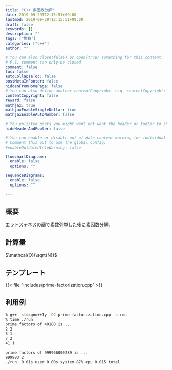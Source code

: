 ```yaml
---
title: "C++ 素因数分解"
date: 2019-09-29T12:15:51+09:00
lastmod: 2019-09-29T12:15:51+09:00
draft: false
keywords: []
description: ""
tags: ["整数"]
categories: ["c++"]
author: ""

# You can also close(false) or open(true) something for this content.
# P.S. comment can only be closed
comment: false
toc: false
autoCollapseToc: false
postMetaInFooter: false
hiddenFromHomePage: false
# You can also define another contentCopyright. e.g. contentCopyright: "This is another copyright."
contentCopyright: false
reward: false
mathjax: true
mathjaxEnableSingleDollar: true
mathjaxEnableAutoNumber: false

# You unlisted posts you might want not want the header or footer to show
hideHeaderAndFooter: false

# You can enable or disable out-of-date content warning for individual post.
# Comment this out to use the global config.
#enableOutdatedInfoWarning: false

flowchartDiagrams:
  enable: false
  options: ""

sequenceDiagrams: 
  enable: false
  options: ""

---
```


## 概要
エラトステネスの篩で素数列挙した後に素因数分解.
<!--more-->

## 計算量
$\mathcal{O}(\sqrt{N})$

## テンプレート
{{< file "includes/prime-factorization.cpp" >}}

## 利用例
```sh
% g++ -std=gnu++1y -O2 prime-factorization.cpp -o run
% time ./run
prime factors of 40180 is ...
2 2
5 1
7 2
41 1

prime factors of 999966000289 is ...
999983 2
./run  0.01s user 0.00s system 87% cpu 0.015 total
```
